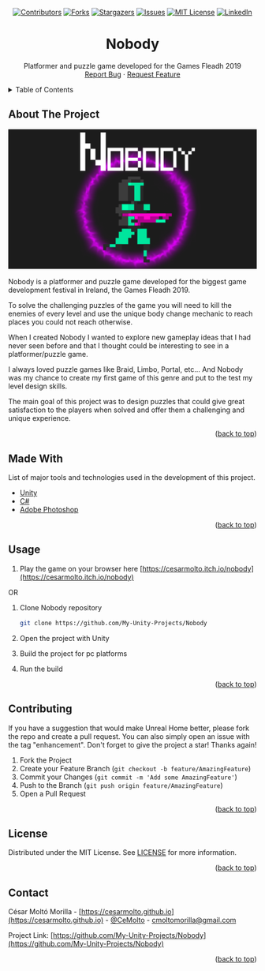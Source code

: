 <div id="top"></div>

<!-- PROJECT SHIELDS -->
<div align="center">

[![Contributors][contributors-shield]][contributors-url]
[![Forks][forks-shield]][forks-url]
[![Stargazers][stars-shield]][stars-url]
[![Issues][issues-shield]][issues-url]
[![MIT License][license-shield]][license-url]
[![LinkedIn][linkedin-shield]][linkedin-url]

</div>


<!-- PROJECT LOGO -->
<div align="center">

  <h1 align="center">Nobody</h1>

  <p align="center">
    Platformer and puzzle game developed for the Games Fleadh 2019
    <br />
    <a href="https://github.com/My-Unity-Projects/Nobody/issues">Report Bug</a>
    ·
    <a href="https://github.com/My-Unity-Projects/Nobody/issues">Request Feature</a>
  </p>
</div>


<!-- TABLE OF CONTENTS -->
<details>
  <summary>Table of Contents</summary>
  <ol>
    <li><a href="#about-the-project">About The Project</a></li>
    <li><a href="#made-with">Made With</a></li>
    <li><a href="#usage">Usage</a></li>
    <li><a href="#contributing">Contributing</a></li>
    <li><a href="#license">License</a></li>
    <li><a href="#contact">Contact</a></li>
  </ol>
</details>


<!-- ABOUT THE PROJECT -->
## About The Project

[![Product Name Screen Shot][product-cover]](https://github.com/My-Unity-Projects/Nobody)

Nobody is a platformer and puzzle game developed for the biggest game development festival 
in Ireland, the Games Fleadh 2019.

To solve the challenging puzzles of the game you will need to kill the enemies of every level 
and use the unique body change mechanic to reach places you could not reach otherwise.

When I created Nobody I wanted to explore new gameplay ideas that I had never seen before and 
that I thought could be interesting to see in a platformer/puzzle game.

I always loved puzzle games like Braid, Limbo, Portal, etc... And Nobody was my chance to create 
my first game of this genre and put to the test my level design skills.

The main goal of this project was to design puzzles that could give great satisfaction to the 
players when solved and offer them a challenging and unique experience.

<p align="right">(<a href="#top">back to top</a>)</p>

<!-- MADE WITH -->
## Made With

List of major tools and technologies used in the development of this project.

* [Unity](https://unity.com)
* [C#](https://docs.microsoft.com/en-gb/dotnet/csharp/)
* [Adobe Photoshop](https://www.adobe.com/es/products/photoshop.html)

<p align="right">(<a href="#top">back to top</a>)</p>


<!-- USAGE -->
## Usage

1. Play the game on your browser here [https://cesarmolto.itch.io/nobody](https://cesarmolto.itch.io/nobody)

OR

1. Clone Nobody repository
   ```sh
   git clone https://github.com/My-Unity-Projects/Nobody
   ```

2. Open the project with Unity

3. Build the project for pc platforms

4. Run the build

<p align="right">(<a href="#top">back to top</a>)</p>


<!-- CONTRIBUTING -->
## Contributing

If you have a suggestion that would make Unreal Home better, please fork the repo and create a pull request. You can also simply open an issue with the tag "enhancement". Don't forget to give the project a star! Thanks again!

1. Fork the Project
2. Create your Feature Branch (`git checkout -b feature/AmazingFeature`)
3. Commit your Changes (`git commit -m 'Add some AmazingFeature'`)
4. Push to the Branch (`git push origin feature/AmazingFeature`)
5. Open a Pull Request

<p align="right">(<a href="#top">back to top</a>)</p>


<!-- LICENSE -->
## License

Distributed under the MIT License. See [LICENSE](https://github.com/My-Unity-Projects/Nobody/blob/main/LICENSE.txt) for more information.

<p align="right">(<a href="#top">back to top</a>)</p>


<!-- CONTACT -->
## Contact

César Moltó Morilla - [https://cesarmolto.github.io](https://cesarmolto.github.io) - [@CeMolto](https://twitter.com/CeMolto) - cmoltomorilla@gmail.com

Project Link: [https://github.com/My-Unity-Projects/Nobody](https://github.com/My-Unity-Projects/Nobody)

<p align="right">(<a href="#top">back to top</a>)</p>


<!-- MARKDOWN LINKS & IMAGES -->
<!-- https://www.markdownguide.org/basic-syntax/#reference-style-links -->
[contributors-shield]: https://img.shields.io/github/contributors/My-Unity-Projects/Nobody.svg?style=for-the-badge
[contributors-url]: https://github.com/My-Unity-Projects/Nobody/graphs/contributors
[forks-shield]: https://img.shields.io/github/forks/My-Unity-Projects/Nobody.svg?style=for-the-badge
[forks-url]: https://github.com/My-Unity-Projects/Nobody/network/members
[stars-shield]: https://img.shields.io/github/stars/My-Unity-Projects/Nobody.svg?style=for-the-badge
[stars-url]: https://github.com/My-Unity-Projects/Nobody/stargazers
[issues-shield]: https://img.shields.io/github/issues/My-Unity-Projects/Nobody.svg?style=for-the-badge
[issues-url]: https://github.com/My-Unity-Projects/Nobody/issues
[license-shield]: https://img.shields.io/github/license/My-Unity-Projects/Nobody.svg?style=for-the-badge
[license-url]: https://github.com/My-Unity-Projects/Nobody/blob/main/LICENSE.txt
[linkedin-shield]: https://img.shields.io/badge/-LinkedIn-black.svg?style=for-the-badge&logo=linkedin&colorB=555
[linkedin-url]: https://www.linkedin.com/in/cesar-molto-morilla
[product-cover]: images/cover.png
